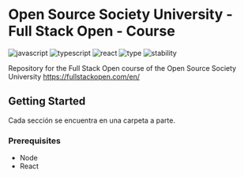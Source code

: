 # Open Source Society University - Full Stack Open - Course 
![javascript](https://img.shields.io/badge/javascript-vES2015-brightgreen) ![typescript](https://img.shields.io/badge/typescript-v4.4-brightgreen) ![react](https://img.shields.io/badge/react-v17.0-brightgreen) ![type](https://img.shields.io/badge/type-course-blue) ![stability](https://img.shields.io/badge/stablility-ok-green)

Repository for the Full Stack Open course of the Open Source Society University
https://fullstackopen.com/en/

## Getting Started

Cada sección se encuentra en una carpeta a parte.

### Prerequisites

- Node
- React
